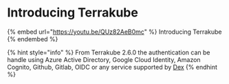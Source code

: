 # Introducing Terrakube

{% embed url="https://youtu.be/QUz82AeB0mc" %}
Introducing Terrakube
{% endembed %}

{% hint style="info" %}
From Terrakube 2.6.0 the authentication can be handle using Azure Active Directory, Google Cloud Identity, Amazon Cognito, Github, Gitlab, OIDC or any service supported by [Dex](https://dexidp.io/docs/connectors/)
{% endhint %}
